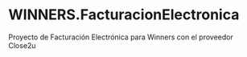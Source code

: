# WINNERS.FacturacionElectronica
Proyecto de Facturación Electrónica para Winners con el proveedor Close2u
